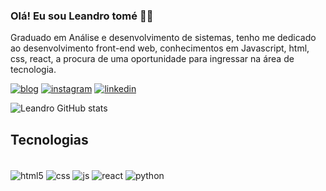 

### Olá! Eu sou Leandro tomé 🖐🏼

Graduado em Análise e desenvolvimento de sistemas, tenho me dedicado ao desenvolvimento front-end web, conhecimentos em Javascript, html, css, react, a procura de uma oportunidade para ingressar na área de tecnologia.

[![blog](https://img.shields.io/badge/WhatsApp-25D366?style=for-the-badge&logo=whatsapp&logoColor=white)](https://wa.me/5585987168568)
[![instagram](https://img.shields.io/badge/Instagram-E4405F?style=for-the-badge&logo=instagram&logoColor=white)](https://instagram.com/lleandrostt)
[![linkedin](https://img.shields.io/badge/LinkedIn-0077B5?style=for-the-badge&logo=linkedin&logoColor=white)](https://linkedin.com/in/leandrotome)


![Leandro GitHub stats](https://github-readme-stats.vercel.app/api?username=lleandrostt&show_icons=true&theme=highcontrast)


## Tecnologias 

<div style="display: inline_block"><br/>
    <img align="center" alt="html5" src="https://img.shields.io/badge/HTML5-E34F26?style=for-the-badge&logo=html5&logoColor=white"/>
     <img align="center" alt="css" src="https://img.shields.io/badge/CSS3-1572B6?style=for-the-badge&logo=css3&logoColor=white"/>
     <img align="center" alt="js" src="https://img.shields.io/badge/JavaScript-323330?style=for-the-badge&logo=javascript&logoColor=F7DF1E"/>
     <img align="center" alt="react" src="https://img.shields.io/badge/React-20232A?style=for-the-badge&logo=react&logoColor=61DAFB"/>
      <img align="center" alt="python" src="https://img.shields.io/badge/Python-14354C?style=for-the-badge&logo=python&logoColor=white"/>
</div><br/>





